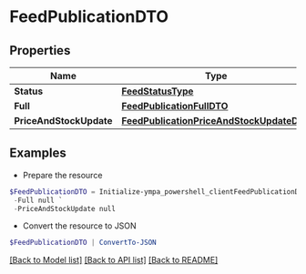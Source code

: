 # FeedPublicationDTO
## Properties

Name | Type | Description | Notes
------------ | ------------- | ------------- | -------------
**Status** | [**FeedStatusType**](FeedStatusType.md) |  | [optional] 
**Full** | [**FeedPublicationFullDTO**](FeedPublicationFullDTO.md) |  | [optional] 
**PriceAndStockUpdate** | [**FeedPublicationPriceAndStockUpdateDTO**](FeedPublicationPriceAndStockUpdateDTO.md) |  | [optional] 

## Examples

- Prepare the resource
```powershell
$FeedPublicationDTO = Initialize-ympa_powershell_clientFeedPublicationDTO  -Status null `
 -Full null `
 -PriceAndStockUpdate null
```

- Convert the resource to JSON
```powershell
$FeedPublicationDTO | ConvertTo-JSON
```

[[Back to Model list]](../README.md#documentation-for-models) [[Back to API list]](../README.md#documentation-for-api-endpoints) [[Back to README]](../README.md)

